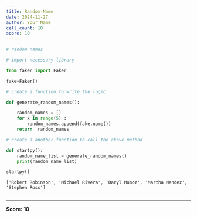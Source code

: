 ```yaml
---
title: Random-Name
date: 2024-11-27
author: Your Name
cell_count: 10
score: 10
---
```


```python
# random names
```


```python
# import necessary library
```


```python
from faker import Faker
```


```python
fake=Faker()
```


```python
# create a function to write the logic
```


```python
def generate_random_names():

    random_names = []
    for x in range(5) :
        random_names.append(fake.name())
    return  random_names  
```


```python
# create a another function to call the above method 
```


```python
def startpy():
    random_name_list = generate_random_names()   
    print(random_name_list)
```


```python
startpy()
```

    ['Robert Robinson', 'Michael Rivera', 'Daryl Munoz', 'Martha Mendez', 'Stephen Ross']



```python

```


---
**Score: 10**
